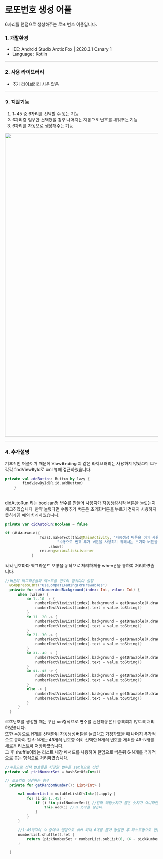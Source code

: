 # 로또번호 생성 어플
6자리를 랜덤으로 생성해주는 로또 번호 어플입니다.

### 1. 개발환경
* IDE: Android Studio Arctic Fox | 2020.3.1 Canary 1
* Language : Kotlin
---
### 2. 사용 라이브러리
* 추가 라이브러리 사용 없음
---
### 3. 지원기능
1. 1~45 중 6자리를 선택할 수 있는 기능
2. 6자리중 일부만 선택했을 경우 나머지는 자동으로 번호를 채워주는 기능
3. 6자리를 자동으로 생성해주는 기능
<img src="https://user-images.githubusercontent.com/57440834/139708171-4d49cecb-a528-4ac3-b852-bfc301afdee9.png" width="700" height="1000">

---
### 4. 추가설명

기초적인 어플이기 때문에 ViewBinding 과 같은 라이브러리는 사용하지 않았으며 모두 각각 findViewById로 xml 뷰에 접근하였습니다.<br>

```kotlin
private val addButton: Button by lazy {
        findViewById(R.id.addButton)
    }
```
<br>
didAutoRun 라는 boolean형 변수를 만들어 사용자가 자동생성시작 버튼을 눌렀는지 체크하였습니다. 만약 눌렀다면 수동추가 버튼은 초기화버튼을 누르기 전까지 사용하지 못하게끔 예외 처리하였습니다.

```kotlin
private var didAutoRun:Boolean = false

if (didAutoRun){
                Toast.makeText(this@MainActivity, "자동생성 버튼을 이미 사용하였습니다. " +
                        "수동으로 번호 추가 버튼을 사용하기 위해서는 초기화 버튼을 눌러주세요", Toast.LENGTH_LONG)
                    .show()
                return@setOnClickListener
            }
```


각각 번호마다 백그라운드 모양을 동적으로 처리하게끔 when문을 통하여 처리하였습니다.
  ```kotlin
  //버튼의 백그라운들와 텍스트를 번호의 범위마다 설정
    @SuppressLint("UseCompatLoadingForDrawables")
    private fun setNumberAndBackground(index: Int, value: Int) {
        when (value) {
            in 1..10 -> {
                numberTextViewList[index].background = getDrawable(R.drawable.circle_yellow)
                numberTextViewList[index].text = value.toString()
            }
            in 11..20 -> {
                numberTextViewList[index].background = getDrawable(R.drawable.circle_blue)
                numberTextViewList[index].text = value.toString()
            }
            in 21..30 -> {
                numberTextViewList[index].background = getDrawable(R.drawable.circle_red)
                numberTextViewList[index].text = value.toString()
            }
            in 31..40 -> {
                numberTextViewList[index].background = getDrawable(R.drawable.circle_gray)
                numberTextViewList[index].text = value.toString()
            }
            in 41..45 -> {
                numberTextViewList[index].background = getDrawable(R.drawable.circle_green)
                numberTextViewList[index].text = value.toString()
            }
            else -> {
                numberTextViewList[index].background = getDrawable(R.drawable.circle_green)
                numberTextViewList[index].text = value.toString()
            }
        }
    }
  ```
  
  로또번호를 생성할 때는 우선 set형식으로 변수를 선언해놓은뒤 중복되지 않도록 처리 하였습니다.<br>또한 수동으로 N개를 선택한뒤 자동생성버튼을 눌렀다고 가정하였을 때
  나머지 추가적으로 뽑아야 할 6-N개는 45개의 번호중 이미 선택한 N개의 번호를 제외한 45-N개를 새로운 리스트에 저장하였습니다.<br>그 후 shuffle이라는 리스트 내장 메서드를
  사용하여 랜덤으로 썩은뒤 6-N개를 추가적으로 뽑는 형식으로 처리하였습니다.
  ```kotlin
  //수동으로 선택 번호들을 저장할 변수를 set형으로 선언
  private val pickNumberSet = hashSetOf<Int>()
  
  // 로또번호 생성하는 함수
    private fun getRandomNumber(): List<Int> {

        val numberList = mutableListOf<Int>().apply {
            for (i in 1..45) {
                if (i !in pickNumberSet){ //만약 해당숫자가 뽑은 숫자가 아니라면
                    this.add(i) //그 숫자를 넣는다.
                }
            }
        }
        
        //1~45까지의 수 중에서 랜덤으로 섞어 최대 6개를 뽑아 정렬한 후 리스트형으로 반환
        numberList.shuffle().let {
            return (pickNumberSet + numberList.subList(0, (6 - pickNumberSet.size))).sorted()
        }

    }
  ```
  
  


